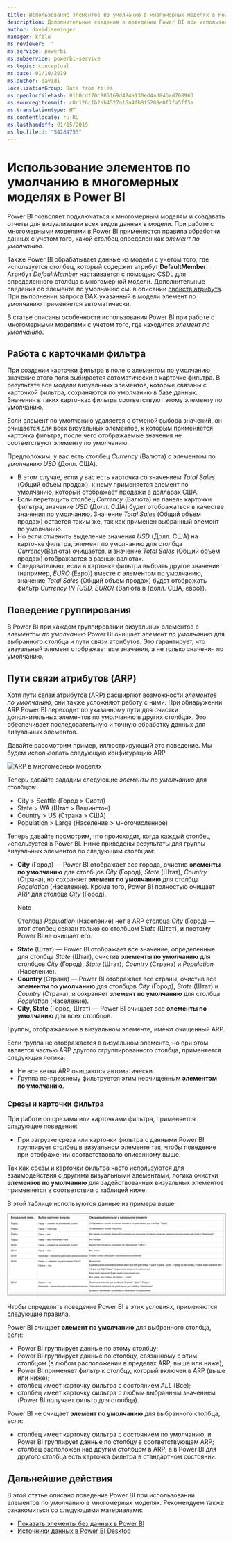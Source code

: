 ```yaml
---
title: Использование элементов по умолчанию в многомерных моделях в Power BI
description: Дополнительные сведения о поведении Power BI при использовании элементов по умолчанию в многомерных моделях
author: davidiseminger
manager: kfile
ms.reviewer: ''
ms.service: powerbi
ms.subservice: powerbi-service
ms.topic: conceptual
ms.date: 01/10/2019
ms.author: davidi
LocalizationGroup: Data from files
ms.openlocfilehash: 01b0cdf70c985169d474a130ed4ad846ad708963
ms.sourcegitcommit: c8c126c1b2ab4527a16a4fb8f5208e0f7fa5ff5a
ms.translationtype: HT
ms.contentlocale: ru-RU
ms.lasthandoff: 01/15/2019
ms.locfileid: "54284755"
---
```

# <a name="default-member-in-multidimensional-models-in-power-bi"></a>Использование элементов по умолчанию в многомерных моделях в Power BI

Power BI позволяет подключаться к многомерным моделям и создавать отчеты для визуализации всех видов данных в модели. При работе с многомерными моделями в Power BI применяются правила обработки данных с учетом того, какой столбец определен как *элемент по умолчанию*. 

Также Power BI обрабатывает данные из модели с учетом того, где используется столбец, который содержит атрибут **DefaultMember**. Атрибут *DefaultMember* настаивается с помощью CSDL для определенного столбца в многомерной модели. Дополнительные сведения об элементе по умолчанию см. в описании [свойств атрибута](https://docs.microsoft.com/sql/analysis-services/multidimensional-models/attribute-properties-define-a-default-member?view=sql-server-2017). При выполнении запроса DAX указанный в модели элемент по умолчанию применяется автоматически.

В статье описаны особенности использования Power BI при работе с многомерными моделями с учетом того, где находится *элемент по умолчанию*. 

## <a name="working-with-filter-cards"></a>Работа с карточками фильтра

При создании карточки фильтра в поле с элементом по умолчанию значение этого поля выбирается автоматически в карточке фильтра. В результате все модели визуальных элементов, которые связаны с карточкой фильтра, сохраняются по умолчанию в базе данных. Значения в таких карточках фильтра соответствуют этому элементу по умолчанию.

Если элемент по умолчанию удаляется с отменой выбора значений, он очищается для всех визуальных элементов, к которым применяется карточка фильтра, после чего отображаемые значения не соответствуют элементу по умолчанию.

Предположим, у вас есть столбец *Currency* (Валюта) с элементом по умолчанию *USD* (Долл. США).

* В этом случае, если у вас есть карточка со значением *Total Sales* (Общий объем продаж), к нему применяется элемент по умолчанию, который отображает продажи в долларах США.
* Если перетащить столбец *Currency* (Валюта) на панель карточки фильтра, значение *USD* (Долл. США) будет отображаться в качестве значения по умолчанию. Значение *Total Sales* (Общий объем продаж) остается таким же, так как применен выбранный элемент по умолчанию.
* Но если отменить выделение значения *USD* (Долл. США) на карточке фильтра, элемент по умолчанию для столбца *Currency*(Валюта) очищается, и значение *Total Sales* (Общий объем продаж) отображается в разных валютах.
* Следовательно, если в карточке фильтра выбрать другое значение (например, *EURO* (Евро)) вместе с элементом по умолчанию, значение *Total Sales* (Общий объем продаж) будет отображать фильтр *Currency IN {USD, EURO}* (Валюта в {долл. США, евро}).

## <a name="grouping-behavior"></a>Поведение группирования

В Power BI при каждом группировании визуальных элементов с *элементом по умолчанию* Power BI очищает *элемент по умолчанию* для выбранного столбца и пути связи атрибутов. Это гарантирует, что визуальный элемент отображает все значения, а не только значения по умолчанию.

## <a name="attribute-relationship-paths-arps"></a>Пути связи атрибутов (ARP)

Хотя пути связи атрибутов (ARP) расширяют возможности *элементов по умолчанию*, они также усложняют работу с ними. При обнаружении ARP Power BI переходит по указанному пути для очистки дополнительных элементов по умолчанию в других столбцах. Это обеспечивает последовательную и точную обработку данных для визуальных элементов.

Давайте рассмотрим пример, иллюстрирующий это поведение. Мы будем использовать следующую конфигурацию ARP.

![ARP в многомерных моделях](media/desktop-default-member-multidimensional-models/default-members_01.png)

Теперь давайте зададим следующие *элементы по умолчанию* для столбцов:

* City > Seattle (Город > Сиэтл)
* State > WA (Штат > Вашингтон)
* Country > US (Страна > США)
* Population > Large (Население > многочисленное)

Теперь давайте посмотрим, что происходит, когда каждый столбец используется в Power BI. Ниже приведены результаты для группы визуальных элементов по следующим столбцам:

* **City** (Город) — Power BI отображает все города, очистив **элементы по умолчанию** для столбцов *City* (Город), *State* (Штат), *Country* (Страна), но сохраняет **элемент по умолчанию** для столбца *Population* (Население). Кроме того, Power BI полностью очищает ARP для столбца *City* (Город).
    > [!NOTE]
    > Столбца *Population* (Население) нет в ARP столбца *City* (Город) — этот столбец связан только со столбцом *State* (Штат), и поэтому Power BI не очищает его.
* **State** (Штат) — Power BI отображает все значение, определенные для столбца *State* (Штат), очистив **элементы по умолчанию** для столбцов *City* (Город), *State* (Штат), *Country* (Страна) и *Population* (Население).
* **Country** (Страна) — Power BI отображает все страны, очистив все **элементы по умолчанию** для столбцов *City* (Город), *State* (Штат) и *Country* (Страна), и сохраняет **элемент по умолчанию** для столбца *Population* (Население).
* **City, State** (Город, Штат) — Power BI очищает все **элементы по умолчанию** для всех столбцов.

Группы, отображаемые в визуальном элементе, имеют очищенный ARP. 

Если группа не отображается в визуальном элементе, но при этом является частью ARP другого сгруппированного столбца, применяется следующая логика:

* Не все ветви ARP очищаются автоматически.
* Группа по-прежнему фильтруется этим неочищенным **элементом по умолчанию**.

### <a name="slicers-and-filter-cards"></a>Срезы и карточки фильтра

При работе со срезами или карточками фильтра, применяется следующее поведение:

* При загрузке среза или карточки фильтра с данными Power BI группирует столбец в визуальном элементе так, чтобы поведение при отображении соответствовало описанному выше.

Так как срезы и карточки фильтра часто используются для взаимодействия с другими визуальными элементами, логика очистки **элементов по умолчанию** для задействованных визуальных элементов применяется в соответствии с таблицей ниже. 

В этой таблице используются данные из примера выше:

![Поведение или очистка элемента по умолчанию со срезами и карточками фильтра в Power BI](media/desktop-default-member-multidimensional-models/default-members_02.png)

Чтобы определить поведение Power BI в этих условиях, применяются следующие правила.

Power BI очищает **элемент по умолчанию** для выбранного столбца, если:

* Power BI группирует данные по этому столбцу;
* Power BI группирует данные по столбцу, связанному с этим столбцом (в любом расположении в пределах ARP, выше или ниже);
* Power BI применяет фильтр к столбцу, который включен в ARP (выше или ниже);
* столбец имеет карточку фильтра с состоянием *ALL* (Все);
* столбец имеет карточку фильтра с любым выбранным значением (Power BI получает фильтр для столбца).

Power BI не очищает **элемент по умолчанию** для выбранного столбца, если:

* столбец имеет карточку фильтра с состоянием по умолчанию, и Power BI группирует данные по столбцу в соответствующем ARP;
* столбец расположен над другим столбцом в ARP, а в Power BI для другого столбца есть карточка фильтра в стандартном состоянии.


## <a name="next-steps"></a>Дальнейшие действия

В этой статье описано поведение Power BI при использовании элементов по умолчанию в многомерных моделях. Рекомендуем также ознакомиться со следующими материалами: 

* [Показать элементы без данных в Power BI](desktop-show-items-no-data.md)
* [Источники данных в Power BI Desktop](desktop-data-sources.md)
